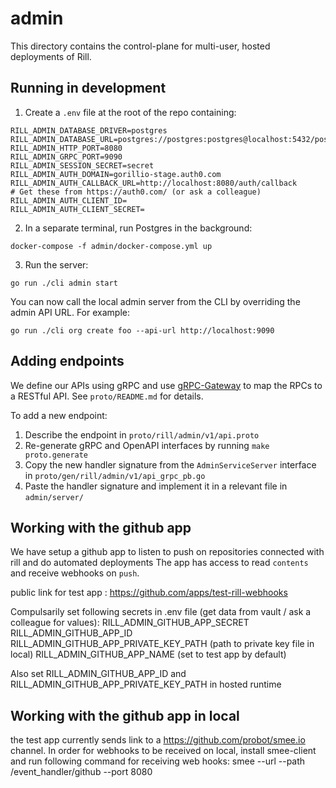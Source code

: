 # admin

This directory contains the control-plane for multi-user, hosted deployments of Rill.

## Running in development

1. Create a `.env` file at the root of the repo containing:
```
RILL_ADMIN_DATABASE_DRIVER=postgres
RILL_ADMIN_DATABASE_URL=postgres://postgres:postgres@localhost:5432/postgres
RILL_ADMIN_HTTP_PORT=8080
RILL_ADMIN_GRPC_PORT=9090
RILL_ADMIN_SESSION_SECRET=secret
RILL_ADMIN_AUTH_DOMAIN=gorillio-stage.auth0.com
RILL_ADMIN_AUTH_CALLBACK_URL=http://localhost:8080/auth/callback
# Get these from https://auth0.com/ (or ask a colleague)
RILL_ADMIN_AUTH_CLIENT_ID=
RILL_ADMIN_AUTH_CLIENT_SECRET=
```
2. In a separate terminal, run Postgres in the background:
```
docker-compose -f admin/docker-compose.yml up 
```
3. Run the server:
```
go run ./cli admin start
```

You can now call the local admin server from the CLI by overriding the admin API URL. For example:
```
go run ./cli org create foo --api-url http://localhost:9090
```

## Adding endpoints

We define our APIs using gRPC and use [gRPC-Gateway](https://grpc-ecosystem.github.io/grpc-gateway/) to map the RPCs to a RESTful API. See `proto/README.md` for details.

To add a new endpoint:
1. Describe the endpoint in `proto/rill/admin/v1/api.proto`
2. Re-generate gRPC and OpenAPI interfaces by running `make proto.generate`
3. Copy the new handler signature from the `AdminServiceServer` interface in `proto/gen/rill/admin/v1/api_grpc_pb.go`
4. Paste the handler signature and implement it in a relevant file in `admin/server/`


## Working with the github app 
We have setup a github app to listen to push on repositories connected with rill and do automated deployments
The app has access to read `contents` and receive webhooks on `push`.

public link for test app : https://github.com/apps/test-rill-webhooks

Compulsarily set following secrets in .env file (get data from vault / ask a colleague for values):
RILL_ADMIN_GITHUB_APP_SECRET
RILL_ADMIN_GITHUB_APP_ID
RILL_ADMIN_GITHUB_APP_PRIVATE_KEY_PATH (path to private key file in local)
RILL_ADMIN_GITHUB_APP_NAME (set to test app by default)

Also set RILL_ADMIN_GITHUB_APP_ID and RILL_ADMIN_GITHUB_APP_PRIVATE_KEY_PATH in hosted runtime

## Working with the github app in local

the test app currently sends link to a https://github.com/probot/smee.io channel. 
In order for webhooks to be received on local, install smee-client and run following command for receiving web hooks:
smee --url  <smee-channel from vault> --path /event_handler/github --port 8080
